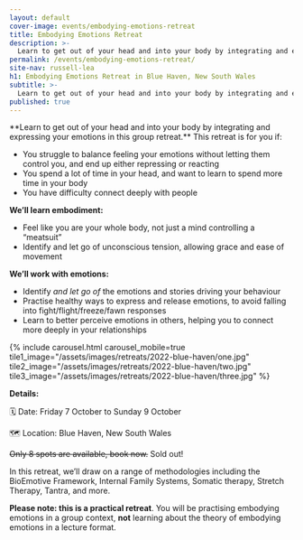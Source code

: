 ```yaml
---
layout: default
cover-image: events/embodying-emotions-retreat
title: Embodying Emotions Retreat
description: >-
  Learn to get out of your head and into your body by integrating and expressing your emotions in this group retreat.
permalink: /events/embodying-emotions-retreat/
site-nav: russell-lea
h1: Embodying Emotions Retreat in Blue Haven, New South Wales
subtitle: >-
  Learn to get out of your head and into your body by integrating and expressing your emotions in this group retreat.
published: true
---
```


<section>
<div class="Longform Longform--blogpost" markdown="1">
**Learn to get out of your head and into your body by integrating and expressing your emotions in this group retreat.** This retreat is for you if:

- You struggle to balance feeling your emotions without letting them control you, and end up either repressing or reacting
- You spend a lot of time in your head, and want to learn to spend more time in your body
- You have difficulty connect deeply with people

**We’ll learn embodiment:**

- Feel like you are your whole body, not just a mind controlling a “meatsuit”
- Identify and let go of unconscious tension, allowing grace and ease of movement

**We’ll work with emotions:**

- Identify *and let go of* the emotions and stories driving your behaviour
- Practise healthy ways to express and release emotions, to avoid falling into fight/flight/freeze/fawn responses
- Learn to better perceive emotions in others, helping you to connect more deeply in your relationships
</div>
</section>

<section>
  {% include carousel.html carousel_mobile=true tile1_image="/assets/images/retreats/2022-blue-haven/one.jpg" tile2_image="/assets/images/retreats/2022-blue-haven/two.jpg" tile3_image="/assets/images/retreats/2022-blue-haven/three.jpg" %}
</section>

<section>
<div class="Longform Longform--blogpost" markdown="1">

**Details:**

🗓 Date: Friday 7 October to Sunday 9 October

🗺 Location: Blue Haven, New South Wales

~~Only 8 spots are available, book now.~~ Sold out!

In this retreat, we’ll draw on a range of methodologies including the BioEmotive Framework, Internal Family Systems, Somatic therapy, Stretch Therapy, Tantra, and more. 

**Please note: this is a practical retreat**. You will be practising embodying emotions in a group context, **not** learning about the theory of embodying emotions in a lecture format.
</div>
</section>
